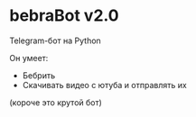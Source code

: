 # bebraBot v2.0
Telegram-бот на Python

Он умеет:
- Бебрить
- Скачивать видео с ютуба и отправлять их

(короче это крутой бот)
